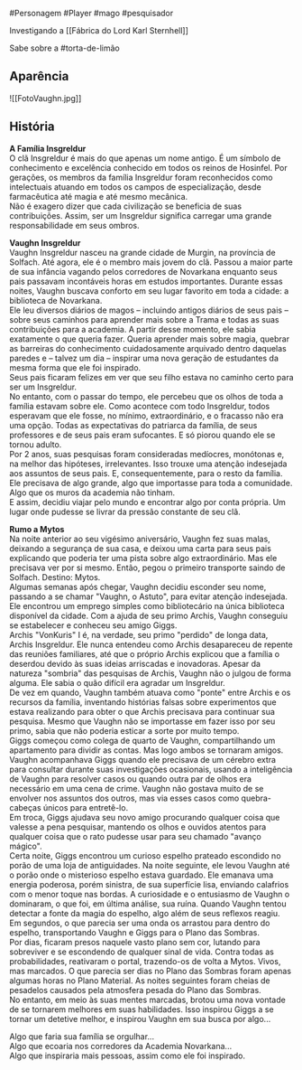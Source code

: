 #Personagem #Player #mago #pesquisador

Investigando a [[Fábrica do Lord Karl Sternhell]]

Sabe sobre a #torta-de-limão 

## Aparência
![[FotoVaughn.jpg]]

## História
**A Família Insgreldur**  
O clã Insgreldur é mais do que apenas um nome antigo. É um símbolo de conhecimento e excelência conhecido em todos os reinos de Hosinfel. Por gerações, os membros da família Insgreldur foram reconhecidos como intelectuais atuando em todos os campos de especialização, desde farmacêutica até magia e até mesmo mecânica.  
Não é exagero dizer que cada civilização se beneficia de suas contribuições. Assim, ser um Insgreldur significa carregar uma grande responsabilidade em seus ombros.  

**Vaughn Insgreldur**  
Vaughn Insgreldur nasceu na grande cidade de Murgin, na província de Solfach. Até agora, ele é o membro mais jovem do clã. Passou a maior parte de sua infância vagando pelos corredores de Novarkana enquanto seus pais passavam incontáveis horas em estudos importantes. Durante essas noites, Vaughn buscava conforto em seu lugar favorito em toda a cidade: a biblioteca de Novarkana.  
Ele leu diversos diários de magos – incluindo antigos diários de seus pais – sobre seus caminhos para aprender mais sobre a Trama e todas as suas contribuições para a academia. A partir desse momento, ele sabia exatamente o que queria fazer. Queria aprender mais sobre magia, quebrar as barreiras do conhecimento cuidadosamente arquivado dentro daquelas paredes e – talvez um dia – inspirar uma nova geração de estudantes da mesma forma que ele foi inspirado.  
Seus pais ficaram felizes em ver que seu filho estava no caminho certo para ser um Insgreldur.  
No entanto, com o passar do tempo, ele percebeu que os olhos de toda a família estavam sobre ele. Como acontece com todo Insgreldur, todos esperavam que ele fosse, no mínimo, extraordinário, e o fracasso não era uma opção. Todas as expectativas do patriarca da família, de seus professores e de seus pais eram sufocantes. E só piorou quando ele se tornou adulto.  
Por 2 anos, suas pesquisas foram consideradas medíocres, monótonas e, na melhor das hipóteses, irrelevantes. Isso trouxe uma atenção indesejada aos assuntos de seus pais. E, consequentemente, para o resto da família. Ele precisava de algo grande, algo que importasse para toda a comunidade. Algo que os muros da academia não tinham.  
E assim, decidiu viajar pelo mundo e encontrar algo por conta própria. Um lugar onde pudesse se livrar da pressão constante de seu clã.

**Rumo a Mytos**  
Na noite anterior ao seu vigésimo aniversário, Vaughn fez suas malas, deixando a segurança de sua casa, e deixou uma carta para seus pais explicando que poderia ter uma pista sobre algo extraordinário. Mas ele precisava ver por si mesmo. Então, pegou o primeiro transporte saindo de Solfach. Destino: Mytos.  
Algumas semanas após chegar, Vaughn decidiu esconder seu nome, passando a se chamar "Vaughn, o Astuto", para evitar atenção indesejada. Ele encontrou um emprego simples como bibliotecário na única biblioteca disponível da cidade. Com a ajuda de seu primo Archis, Vaughn conseguiu se estabelecer e conheceu seu amigo Giggs.  
Archis "VonKuris" I é, na verdade, seu primo "perdido" de longa data, Archis Insgreldur. Ele nunca entendeu como Archis desapareceu de repente das reuniões familiares, até que o próprio Archis explicou que a família o deserdou devido às suas ideias arriscadas e inovadoras. Apesar da natureza "sombria" das pesquisas de Archis, Vaughn não o julgou de forma alguma. Ele sabia o quão difícil era agradar um Insgreldur.  
De vez em quando, Vaughn também atuava como "ponte" entre Archis e os recursos da família, inventando histórias falsas sobre experimentos que estava realizando para obter o que Archis precisava para continuar sua pesquisa. Mesmo que Vaughn não se importasse em fazer isso por seu primo, sabia que não poderia esticar a sorte por muito tempo.  
Giggs começou como colega de quarto de Vaughn, compartilhando um apartamento para dividir as contas. Mas logo ambos se tornaram amigos. Vaughn acompanhava Giggs quando ele precisava de um cérebro extra para consultar durante suas investigações ocasionais, usando a inteligência de Vaughn para resolver casos ou quando outra par de olhos era necessário em uma cena de crime. Vaughn não gostava muito de se envolver nos assuntos dos outros, mas via esses casos como quebra-cabeças únicos para entretê-lo.  
Em troca, Giggs ajudava seu novo amigo procurando qualquer coisa que valesse a pena pesquisar, mantendo os olhos e ouvidos atentos para qualquer coisa que o rato pudesse usar para seu chamado "avanço mágico".  
Certa noite, Giggs encontrou um curioso espelho prateado escondido no porão de uma loja de antiguidades. Na noite seguinte, ele levou Vaughn até o porão onde o misterioso espelho estava guardado. Ele emanava uma energia poderosa, porém sinistra, de sua superfície lisa, enviando calafrios com o menor toque nas bordas. A curiosidade e o entusiasmo de Vaughn o dominaram, o que foi, em última análise, sua ruína. Quando Vaughn tentou detectar a fonte da magia do espelho, algo além de seus reflexos reagiu. Em segundos, o que parecia ser uma onda os arrastou para dentro do espelho, transportando Vaughn e Giggs para o Plano das Sombras.  
Por dias, ficaram presos naquele vasto plano sem cor, lutando para sobreviver e se escondendo de qualquer sinal de vida. Contra todas as probabilidades, reativaram o portal, trazendo-os de volta a Mytos. Vivos, mas marcados. O que parecia ser dias no Plano das Sombras foram apenas algumas horas no Plano Material. As noites seguintes foram cheias de pesadelos causados pela atmosfera pesada do Plano das Sombras.  
No entanto, em meio às suas mentes marcadas, brotou uma nova vontade de se tornarem melhores em suas habilidades. Isso inspirou Giggs a se tornar um detetive melhor, e inspirou Vaughn em sua busca por algo...  

Algo que faria sua família se orgulhar...  
Algo que ecoaria nos corredores da Academia Novarkana...  
Algo que inspiraria mais pessoas, assim como ele foi inspirado.